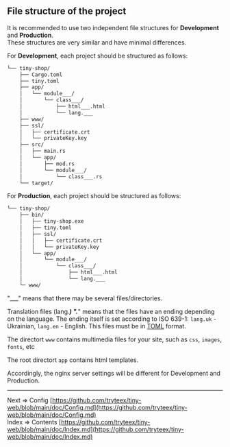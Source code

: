 ## File structure of the project
It is recommended to use two independent file structures for __Development__ and __Production__.  
These structures are very similar and have minimal differences.

For __Development__, each project should be structured as follows:

```bash
└── tiny-shop/
    ├── Cargo.toml
    ├── tiny.toml
    ├── app/
    │   └── module___/
    │       └── class___/
    │           ├── html___.html
    │           └── lang.___
    ├── www/
    ├── ssl/
    │   ├── certificate.crt
    │   └── privateKey.key
    ├── src/
    │   ├── main.rs
    │   └── app/
    │       ├── mod.rs
    │       └── module___/
    │           └── class___.rs
    └── target/
```
For __Production__, each project should be structured as follows:

```bash
└── tiny-shop/
    ├── bin/
    │   ├── tiny-shop.exe
    │   ├── tiny.toml
    │   ├── ssl/
    │   │   ├── certificate.crt
    │   │   └── privateKey.key
    │   └── app/
    │       └── module___/
    │           └── class___/
    │               ├── html___.html
    │               └── lang.___
    └─ www/
```

"___" means that there may be several files/directories.

Translation files (lang.___) ".___" means that the files have an ending depending on the language. The ending itself is set according to ISO 639-1: `lang.uk` - Ukrainian, `lang.en` - English. This files must be in [TOML](https://toml.io/) format.

The directort ```www``` contains multimedia files for your site, such as ```css```, ```images```, ```fonts```, etc

The root directort ```app``` contains html templates.

Accordingly, the nginx server settings will be different for Development and Production.
___
Next => Config [https://github.com/tryteex/tiny-web/blob/main/doc/Config.md](https://github.com/tryteex/tiny-web/blob/main/doc/Config.md)  
Index => Contents [https://github.com/tryteex/tiny-web/blob/main/doc/Index.md](https://github.com/tryteex/tiny-web/blob/main/doc/Index.md)  
